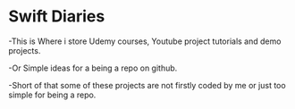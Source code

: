 # Swift Diaries
 
-This is Where i store  Udemy courses, Youtube project tutorials and demo projects.

-Or Simple ideas for a being a repo on github.

-Short of that some of these projects are not firstly coded by me  or just too simple for being a repo.
